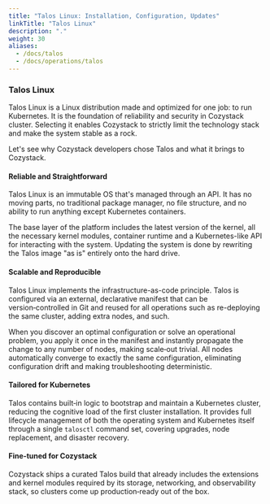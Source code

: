 ```yaml
---
title: "Talos Linux: Installation, Configuration, Updates"
linkTitle: "Talos Linux"
description: "."
weight: 30
aliases:
  - /docs/talos
  - /docs/operations/talos
---
```


### Talos Linux
                                       
Talos Linux is a Linux distribution made and optimized for one job: to run Kubernetes.
It is the foundation of reliability and security in Cozystack cluster.
Selecting it enables Cozystack to strictly limit the technology stack and make the system stable as a rock.

Let's see why Cozystack developers chose Talos and what it brings to Cozystack.

#### Reliable and Straightforward

Talos Linux is an immutable OS that's managed through an API.
It has no moving parts, no traditional package manager, no file structure, and no ability to run anything except Kubernetes containers.

The base layer of the platform includes the latest version of the kernel, all the necessary kernel modules, 
container runtime and a Kubernetes-like API for interacting with the system.
Updating the system is done by rewriting the Talos image "as is" entirely onto the hard drive.


#### Scalable and Reproducible

Talos Linux implements the infrastructure-as-code principle.
Talos is configured via an external, declarative manifest that can be version‑controlled in Git and
reused for all operations such as re-deploying the same cluster, adding extra nodes, and such.

When you discover an optimal configuration or solve an operational problem,
you apply it once in the manifest and instantly propagate the change to any number of nodes, making scale‑out trivial.
All nodes automatically converge to exactly the same configuration, eliminating configuration drift and making troubleshooting deterministic.

#### Tailored for Kubernetes

Talos contains built‑in logic to bootstrap and maintain a Kubernetes cluster, reducing the cognitive load of the first cluster installation.
It provides full lifecycle management of both the operating system and Kubernetes itself through a single `talosctl` command set, 
covering upgrades, node replacement, and disaster recovery.

#### Fine‑tuned for Cozystack

Cozystack ships a curated Talos build that already includes the extensions and kernel modules required by its storage,
networking, and observability stack, so clusters come up production‑ready out of the box.